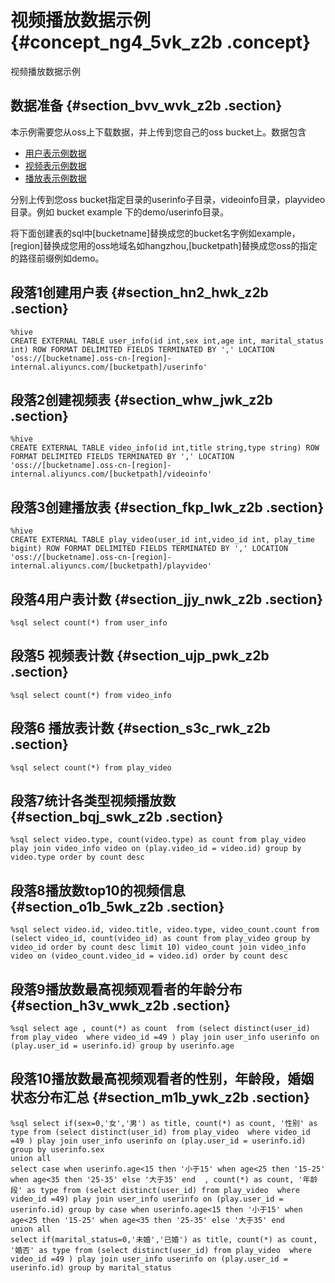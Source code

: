 # 视频播放数据示例 {#concept_ng4_5vk_z2b .concept}

视频播放数据示例

## 数据准备 {#section_bvv_wvk_z2b .section}

本示例需要您从oss上下载数据，并上传到您自己的oss bucket上。数据包含

-   [用户表示例数据](http://emr-sample-projects.oss-cn-hangzhou.aliyuncs.com/notedata/userdata?spm=a2c4g.11186623.2.4.c37a41abbvLbuq)
-   [视频表示例数据](http://emr-sample-projects.oss-cn-hangzhou.aliyuncs.com/notedata/video)
-   [播放表示例数据](http://emr-sample-projects.oss-cn-hangzhou.aliyuncs.com/notedata/playvideodata)

分别上传到您oss bucket指定目录的userinfo子目录，videoinfo目录，playvideo目录。例如 bucket example 下的demo/userinfo目录。

将下面创建表的sql中\[bucketname\]替换成您的bucket名字例如example，\[region\]替换成您用的oss地域名如hangzhou,\[bucketpath\]替换成您oss的指定的路径前缀例如demo。

## 段落1创建用户表 {#section_hn2_hwk_z2b .section}

```
%hive
CREATE EXTERNAL TABLE user_info(id int,sex int,age int, marital_status int) ROW FORMAT DELIMITED FIELDS TERMINATED BY ',' LOCATION 'oss://[bucketname].oss-cn-[region]-internal.aliyuncs.com/[bucketpath]/userinfo'
```

## 段落2创建视频表 {#section_whw_jwk_z2b .section}

```
%hive
CREATE EXTERNAL TABLE video_info(id int,title string,type string) ROW FORMAT DELIMITED FIELDS TERMINATED BY ',' LOCATION 'oss://[bucketname].oss-cn-[region]-internal.aliyuncs.com/[bucketpath]/videoinfo'
```

## 段落3创建播放表 {#section_fkp_lwk_z2b .section}

```
%hive
CREATE EXTERNAL TABLE play_video(user_id int,video_id int, play_time bigint) ROW FORMAT DELIMITED FIELDS TERMINATED BY ',' LOCATION 'oss://[bucketname].oss-cn-[region]-internal.aliyuncs.com/[bucketpath]/playvideo'
```

## 段落4用户表计数 {#section_jjy_nwk_z2b .section}

```
%sql select count(*) from user_info
```

## 段落5 视频表计数 {#section_ujp_pwk_z2b .section}

```
%sql select count(*) from video_info
```

## 段落6 播放表计数 {#section_s3c_rwk_z2b .section}

```
%sql select count(*) from play_video
```

## 段落7统计各类型视频播放数 {#section_bqj_swk_z2b .section}

```
%sql select video.type, count(video.type) as count from play_video play join video_info video on (play.video_id = video.id) group by video.type order by count desc
```

## 段落8播放数top10的视频信息 {#section_o1b_5wk_z2b .section}

```
%sql select video.id, video.title, video.type, video_count.count from (select video_id, count(video_id) as count from play_video group by video_id order by count desc limit 10) video_count join video_info video on (video_count.video_id = video.id) order by count desc
```

## 段落9播放数最高视频观看者的年龄分布 {#section_h3v_wwk_z2b .section}

```
%sql select age , count(*) as count  from (select distinct(user_id) from play_video  where video_id =49 ) play join user_info userinfo on (play.user_id = userinfo.id) group by userinfo.age
```

## 段落10播放数最高视频观看者的性别，年龄段，婚姻状态分布汇总 {#section_m1b_ywk_z2b .section}

```
%sql select if(sex=0,'女','男') as title, count(*) as count, '性别' as type from (select distinct(user_id) from play_video  where video_id =49 ) play join user_info userinfo on (play.user_id = userinfo.id) group by userinfo.sex
union all
select case when userinfo.age<15 then '小于15' when age<25 then '15-25' when age<35 then '25-35' else '大于35' end  , count(*) as count, '年龄段' as type from (select distinct(user_id) from play_video  where video_id =49) play join user_info userinfo on (play.user_id = userinfo.id) group by case when userinfo.age<15 then '小于15' when age<25 then '15-25' when age<35 then '25-35' else '大于35' end 
union all
select if(marital_status=0,'未婚','已婚') as title, count(*) as count, '婚否' as type from (select distinct(user_id) from play_video  where video_id =49 ) play join user_info userinfo on (play.user_id = userinfo.id) group by marital_status
```

